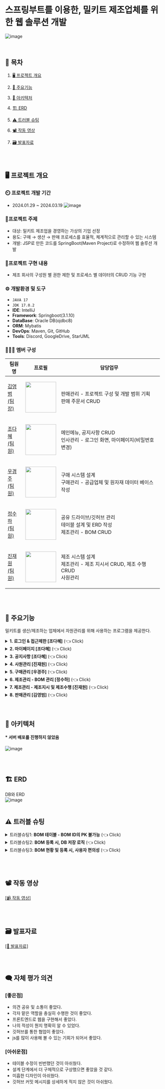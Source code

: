 # 스프링부트를 이용한, 밀키트 제조업체를 위한 웹 솔루션 개발
![image](https://github.com/heyJSH/Project-Meal_Kit_SpringBoot/assets/150403977/71fc3003-6628-40fd-a6d9-76919a0e7438)

<br>

## 📌 목차
1. [🖥️ 프로젝트 개요](#-프로젝트-개요)
2. [📕 주요기능](#-주요기능)
3. [🔧 아키텍처](#-아키텍처)
4. [🏗️ ERD](#-ERD)
5. [⚠️ 트러블 슈팅](#-트러블-슈팅)
6. [📽️ 작동 영상](#-작동-영상)
7. [🗃️ 발표자료](#-발표자료)

   <br><br>

## 🖥️ 프로젝트 개요
### ⏲️ 프로젝트 개발 기간
  - 2024.01.29 ~ 2024.03.19
    ![image](https://github.com/heyJSH/Project-Meal_Kit_SpringBoot/assets/150403977/6004bb2e-135e-492c-ba36-67674976b6a0)

### 🔖프로젝트 주제
  - 대상: 밀키트 제조업을 경영하는 가상의 기업 선정
  - 용도: 구매 → 생산 → 판매 프로세스를 효율적, 체계적으로 관리할 수 있는 시스템
  - 개발: JSP로 만든 코드를 SpringBoot(Maven Project)로 수정하여 웹 솔루션 개발
### 📁프로젝트 구현 내용
  - 제조 회사의 구성원 별 권한 제한 및 프로세스 별 데이터의 CRUD 기능 구현
### ⚙️ 개발환경 및 도구
  - `JAVA 17`
  - `JDK 17.0.2`
  - **IDE**: IntelliJ
  - **Framework**: Springboot(3.1.10)
  - **DataBase**: Oracle DB(ojdbc8)
  - **ORM**: Mybatis
  - **DevOps**: Maven, Git, GitHub
  - **Tools**: Discord, GoogleDrive, StarUML
### 🧑‍🤝‍🧑 멤버 구성
|팀원명|프로필|담당업무|
|---|---|---|
|[김영범<br>(팀장)](https://github.com/blanchit)|<p align="center"><img src="https://github.com/heyJSH/Project-Meal_Kit_SpringBoot/assets/150403977/1c2ddcb9-00a5-4f01-adbf-70476726e1c1" width="100"></p>|판매관리 - 프로젝트 구성 및 개발 범위 기획<br>판매 주문서 CRUD|
|[조다혜<br>(팀원)](https://github.com/ChoDaHye)|<p align="center"><img src="https://avatars.githubusercontent.com/u/151722511?v=4" width="100"></p>|메인메뉴, 공지사항 CRUD<br>인사관리 - 로그인 화면, 마이페이지(비밀번호 변경)|
|[우경주<br>(팀원)](https://github.com/wououoo)|<p align="center"><img src="https://github.com/heyJSH/Project-Meal_Kit_SpringBoot/assets/150403977/2bdb07d5-ae47-44f5-89dd-6335d7030ca3" width="100"></p>|구매 시스템 설계<br>구매관리 - 공급업체 및 원자재 데이터 베이스 작성|
|[정수하<br>(팀원)](https://github.com/heyJSH)|<p align="center"><img src="https://avatars.githubusercontent.com/u/150403977?v=4" width="100"></p>|공유 드라이브/깃허브 관리<br>테이블 설계 및 ERD 작성<br>제조관리 - BOM CRUD|
|[진재원<br>(팀원)](https://github.com/jinjw98?tab=overview&from=2024-04-01&to=2024-04-30)|<p align="center"><img src="https://github.com/heyJSH/Project-Meal_Kit_SpringBoot/assets/150403977/11e3b565-bdbc-413d-97a4-89b32a34a785" width="100"></p>|제조 시스템 설계<br>제조관리 - 제조 지시서 CRUD, 제조 수행 CRUD<br>사원관리|

<br><br>


## 📕 주요기능
밀키트를 생산/제조하는 업체에서 자원관리를 위해 사용하는 프로그램을 제공한다.
<details>
  <summary><b>1. 로그인 & 접근제한 [조다혜]</b> (👈 Click)</summary>
  <br>
  <div markdown="1">
     <h3>로그인 & 접근제한</h3>
    <ul>
      <li>직원 번호가 데이터에 있으면 로그인이 가능하다.</li>
      <li>부서별 접근 가능한 페이지가 다르다.
        <ol>
          <li>
            ex1) 생산팀은 로그인 시 `재고현황`, `제조관리`만 보여준다. <br>
            <img src="https://github.com/heyJSH/Project-Meal_Kit_SpringBoot/assets/150403977/83eb1444-d06f-4b7c-a750-cfb08b1dee16" alt="생산팀 접근가능한 메뉴">
          </li>
          <li>
            ex2) 관리팀은 모든 페이지에 접근할 수 있다. <br>
            <img src="https://github.com/heyJSH/Project-Meal_Kit_SpringBoot/assets/150403977/2c487107-703d-44df-b55d-2712ea79ae70" alt="관리팀 접근가능한 메뉴">
          </li>
        </ol>
      </li>
    </ul>
  </div>
</details>

<details>
  <summary><b>2. 마이페이지 [조다혜]</b> (👈 Click)</summary>
   <br>
  <div markdown="1">
     <h3>마이페이지</h3>
    <ul>
      <li>'직원이름'과 '직원아이디'는 수정할 수 없다.</li>
      <li>'비밀번호', '전화번호'는 수정할 수 있다.
        <ol>
          <li>
            비밀번호, 전화번호 수정 시 포맷을 맞추도록 했다. <br>
            <img src="https://github.com/heyJSH/Project-Meal_Kit_SpringBoot/assets/150403977/7449c4dd-4328-4408-9483-82ddf8c29686" alt="직원정보수정">
          </li>
        </ol>
      </li>
    </ul>
  </div>
</details>

<details>
  <summary><b>3. 공지사항 [조다혜]</b> (👈 Click)</summary>
   <br>
  <div markdown="1">
     <h3>공지사항</h3>
    <ul>
      <li>'공지사항'에서 제목을 검색할 수 있다.</li>
      <li>title을 누르면 해당 글을 수정할 수 있다.</li>
    </ul>
    <img src="https://github.com/heyJSH/Project-Meal_Kit_SpringBoot/assets/151722511/8aa1c6e0-36c0-4665-b32f-3835c3501ef6" alt="공지사항 이미지">
  </div>
</details>

<details>
  <summary><b>4. 사원관리 [진재원]</b> (👈 Click)</summary>
   <br>
  <div markdown="1">
     <h3>사원관리</h3>
    <ul>
       <li>신입 사원을 위한 정보를 입력한 후, [완료] 버튼을 누르면 사원 테이블에 DB가 추가된다.</li>
       <li>모든 입력란을 입력해야 [완료] 버튼이 활성화된다.</li>
       <li>사원번호는 사원 테이블의 시퀀스로 입력된다.</li>
       <li>비밀번호는 1234 고정이다.</li>
       <li>부서명은 부서번호 입력 시 그에 알맞는 부서명으로 입력된다.</li>
       <img src="https://github.com/heyJSH/Project-Meal_Kit_SpringBoot/assets/150403977/ca2f1df1-71f8-42cc-b36d-cb7ed9132dbd" alt="사원관리1">
       <br>
       <li>없는 부서의 번호를 입력하면 경고가 뜬다.</li>
       <img src="https://github.com/heyJSH/Project-Meal_Kit_SpringBoot/assets/150403977/694d2e71-3329-4aea-a470-a015fd9b9ab1" alt="사원관리2">
       <img src="https://github.com/heyJSH/Project-Meal_Kit_SpringBoot/assets/150403977/4c1deb96-689f-4bf5-aac0-f172b58198e9" alt="사원관리3">
       <br>
    </ul>
  </div>
</details>

<details>
  <summary><b>5. 구매관리 [우경주]</b> (👈 Click)</summary>
   <br>
  <div markdown="1">
     <h3>구매관리 - 재고현황</h3>
    <ul>
       <li>완제품과 재료의 현황을 출력한다.</li>
       <img src="https://github.com/heyJSH/Project-Meal_Kit_SpringBoot/assets/150403977/7f50345e-bfb0-4a0b-af07-8a65cbf0c7da" alt="재고현황1">
       <br>
       <li>원자재 재고에서 [삭제] 버튼을 누르면 경고 후, [확인] 버튼을 누르면 삭제된다.</li>
       <img src="https://github.com/heyJSH/Project-Meal_Kit_SpringBoot/assets/150403977/3fbe538d-5d0e-486c-9116-8e0a84d987bc" alt="재고현황2">
       <br>
       <li>원자재 재고에서 [추가] 버튼을 누르면 모달창이 뜨고, 데이터를 입력 후, [추가] 버튼을 누르면 DB에 저장된다.</li>
       <img src="https://github.com/heyJSH/Project-Meal_Kit_SpringBoot/assets/150403977/96deeeeb-525a-4c49-b1d8-325cd2bcc5f1" alt="재고현황3">
       <br>
       <li>원자재 재고에서 [재료정보 수정] 버튼을 누르면 모달창이 뜨고, 원자재를 선택하면 해당 내용의 데이터가 출력된다.</li>
       <li>데이터를 수정한 후, [수정] 버튼을 누르면 수정된 데이터가 DB에 저장된다.</li>
       <img src="https://github.com/heyJSH/Project-Meal_Kit_SpringBoot/assets/150403977/7357edd3-c893-4240-80a9-13f89625b82a" alt="재고현황4">
       <br>
    </ul>
  </div>
</details>

<details>
  <summary><b>6. 제조관리 - BOM 관리 [정수하]</b> (👈 Click)</summary>
   <br>
  <div markdown="1">
     <h3>제조관리 - BOM 현황</h3>
    <ul>
       <li>
          <b>BOM 현황에서 [BOM 검색 및 조회], [BOM 수정], [BOM 삭제]를 할 수 있다.</b>
       </li>
       <img src="https://github.com/heyJSH/Project-Meal_Kit_SpringBoot/assets/150403977/3004b0db-c451-4554-989a-df53172963e1" alt="BOM 현황">
       <li>
          <b>BOM 현황 - BOM 검색 및 조회</b>
       </li>
       <ol>
          <li>select box의 option을 선택 → 검색 버튼을 누르면 해당하는 목록을 조회할 수 있다.</li>
          <img src="https://github.com/heyJSH/Project-Meal_Kit_SpringBoot/assets/150403977/bce88b20-6bc8-48d5-a64e-6b3112e43f63" alt="BOM 검색 및 조회">
       </ol>
       <li>
          <b>BOM 현황 - BOM 수정</b>
       </li>
       <ol>
          <li>원하는 행의 [수정] 버튼을 누르면 동적인 Form에서 수정할 수 있다.</li>
          <img src="https://github.com/heyJSH/Project-Meal_Kit_SpringBoot/assets/150403977/c4bb8b4b-b134-4b02-ba7a-5504034e18e8" alt="BOM 수정">
       </ol>
       <li>
          <b>BOM 현황 - BOM 삭제</b>
       </li>
       <ol>
          <li>원하는 행을 선택 후, [삭제] 버튼을 누르면 삭제할 수 있다.</li>
          <img src="https://github.com/heyJSH/Project-Meal_Kit_SpringBoot/assets/150403977/cbb799ab-51d8-4c3b-8092-e90e217d2a01" alt="BOM 삭제">
       </ol>
    </ul>
     <h3>제조관리 - BOM 등록</h3>
     <ul>
        <li>
           <b>Step 1. 제품 등록</b>
        </li>
        <ol>
           <li>빈 값이나, 형식에 맞지 않으면 alert()로 안내한다.</li>
           <img src="https://github.com/heyJSH/Project-Meal_Kit_SpringBoot/assets/150403977/fdc7c8da-a9f3-489e-83fe-25e30b182e9f" alt="BOM 제품등록">
        </ol>
        <li>
           <b>Step 2. 재료 등록</b>
        </li>
        <ol>
           <li>1단계에서 등록한 [제품 정보]를 조회하면서 재료를 등록할 수 있다.</li>
           <img src="https://github.com/heyJSH/Project-Meal_Kit_SpringBoot/assets/150403977/5601411d-bddc-4e61-aa92-3620c335cb8a" alt="BOM 재료등록1">
           <br>
           <li>[재료 추가] 버튼을 누르면 모달 창이 뜨고, [확인] 버튼을 누르면 등록한 목록을 볼 수 있다.</li>
           <img src="https://github.com/heyJSH/Project-Meal_Kit_SpringBoot/assets/150403977/6087617e-31d7-476e-bd26-ac6ce8448463" alt="BOM 재료등록2">
           <br>
           <li>'ea'로 입력하면 'EA'로 자동 변환하고, 'g'로 입력하면 'kg'로 자동 변환한다.</li>
           <img src="https://github.com/heyJSH/Project-Meal_Kit_SpringBoot/assets/150403977/c642d9a6-6f1e-47e4-9245-9b1aefe434c7" alt="BOM 재료등록3">
           <br>
           <li>재료를 중복으로 추가하지 않도록 방지한다.</li>
           <img src="https://github.com/heyJSH/Project-Meal_Kit_SpringBoot/assets/150403977/5b1d7fdc-fde3-456f-a9e0-bd6ea4007429" alt="BOM 재료등록4">
           <br>
        </ol>
        <li><b>Step 3. 공급 업체 등록</b></li>
        <ol>
           <li>2단계에서 등록한 [재료 정보]를 조회하면서 공급 업체를 등록할 수 있다.</li>
           <img src="https://github.com/heyJSH/Project-Meal_Kit_SpringBoot/assets/150403977/545e5367-9c1c-40a2-a430-8624df5dec01" alt="공급업체 등록">
        </ol>
        <li><b>Step 4. 등록 확인</b></li>
        <ol>
           <li>최종적으로 BOM 등록을 할 것인지 선택한 후, [Submit] 버튼을 누르면 등록이 된다.</li>
           <img src="https://github.com/heyJSH/Project-Meal_Kit_SpringBoot/assets/150403977/8498bf76-8e8e-4082-bfc3-fc6c2487e326" alt="등록 확인">
        </ol>
     </ul>
  </div>
</details>

<details>
  <summary><b>7. 제조관리 - 제조지시 및 제조수행 [진재원]</b> (👈 Click)</summary>
   <br>
  <div markdown="1">
    <h3>제조관리 - 제조지시 및 제조수행</h3>
     <ul>
        <li><b>제조지시</b></li>
        <ol>
           <li>제조 지시서를 위한 정보를 입력하고 [제출] 버튼을 누르면 저장된다.</li>
           <li>모든 입력란을 입력해야 [제출] 버튼이 활성화된다.</li>
           <li>제출을 하면 지시 테이블과 수행 테이블에 추가되어 갱신된 지시 테이블의 표를 출력한다.</li>
           <img src="https://github.com/heyJSH/Project-Meal_Kit_SpringBoot/assets/150403977/aca8db24-1aa6-4fa0-8a60-9359fd9f8d67" alt="제조지시1">
           <br>
           <li>판매중인 상품의 현황을 출력한다.</li>
           <li>지시서 작성을 위한 제품번호를 표시한다.</li>
           <li>지시를 수행하면 수량이 증가한다.</li>
           <img src="https://github.com/heyJSH/Project-Meal_Kit_SpringBoot/assets/150403977/391bd9e9-0d68-46a9-99ed-9fd5c0d68df7" alt="제조지시2">
           <br>
           <li>직원 테이블에 존재하지 않는 지시자 ID를 입력하면 경고가 뜬다.</li>
           <img src="https://github.com/heyJSH/Project-Meal_Kit_SpringBoot/assets/150403977/e4d95189-5141-4d02-9487-f06dfe860e4d" alt="제조지시3">
           <br>
           <li>완제품 테이블에 존재하지 않는 제품번호를 입력하면 경고가 뜬다.</li>
           <img src="https://github.com/heyJSH/Project-Meal_Kit_SpringBoot/assets/150403977/71345bc3-7972-4096-a779-b7b68199f12a" alt="제조지시4">
           <br>
           <li>천 단위가 아닌 Lot Size를 입력하면 경고가 뜬다.</li>
           <img src="https://github.com/heyJSH/Project-Meal_Kit_SpringBoot/assets/150403977/75c109be-fe0d-468d-b819-257be1e87b9c" alt="제조지시5">
           <br>
           <li>당일보다 전 날을 지시일로 입력하면 경고가 뜬다.</li>
           <img src="https://github.com/heyJSH/Project-Meal_Kit_SpringBoot/assets/150403977/6b1bbcfb-779f-482b-8c42-4e22353ac34f" alt="제조지시6">
           <br>
        </ol>
     </ul>
     <ul>
        <li><b>제조수행</b></li>
        <ol>
           <li>수행한 정보를 제조 수행서에 입력하여 [완료] 버튼을 누르면 저장된다.</li>
           <li>모든 입력란을 입력해야 [완료] 버튼이 활성화된다.</li>
           <li>수행을 완료하면 수행 테이블에서 제거되어 갱신된 표를 출력하고 지시 테이블을 업데이트한다.</li>
           <img src="https://github.com/heyJSH/Project-Meal_Kit_SpringBoot/assets/150403977/c7b55100-4697-4f01-a697-c45fe648f6ed" alt="제조수행1">
           <br>
           <li>판매중인 상품의 현황을 출력한다.</li>
           <li>지시를 수행하면 완제품의 수량이 증가한다.</li>
           <li>새로고침 하지 않아도 바로 적용된다.</li>
           <li>[더보기]를 눌러 BOM에 필요한 재료들을 옆에 출력한다.</li>
           <img src="https://github.com/heyJSH/Project-Meal_Kit_SpringBoot/assets/150403977/cc9c3ae2-2830-4729-a5f1-eb4ab967714d" alt="제조수행2">
           <br>
           <li>상품을 만들기 위한 재료의 현황과 기본 표준량과 비교하여, 제조가능여부를 판별한다.<br>이 때, 제조가능여부가 가능이어도 LOT Size에 따라 불가능할 수도 있다.</li>
           <li>지시를 수행하면 재료의 수량이 감소한다.</li>
           <li>새로고침 하지 않아도 바로 적용된다.</li>
           <img src="https://github.com/heyJSH/Project-Meal_Kit_SpringBoot/assets/150403977/90330601-5bd9-4bb0-a911-9ec8ad1fee8b" alt="제조수행3">
        </ol>
     </ul>
  </div>
</details>

<details>
  <summary><b>8. 판매관리 [김영범]</b> (👈 Click)</summary>
   <br>
  <div markdown="1">
    <h3>판매관리</h3>
     <ul>
        <li><b>판매관리 화면</b></li>
        <ol>
           <li>고객으로부터 받은 주문 내용을 입력하여 DB에 저장하고 조회, 수정, 삭제를 할 수 있는 기본적인 기능에 충실하여 개발했다.</li>
           <li>Sales Order Main 화면에서 입력, 수정, 조회 화면으로 링크되어 변경사항은 DB에 직접 반영된다.</li>
           <img src="https://github.com/heyJSH/Project-Meal_Kit_SpringBoot/assets/150403977/54c35835-e645-45ba-b6ce-f2268e4ec157" alt="판매관리">
        </ol>
     </ul>
  </div>
</details>
<br><br>

## 🔧 아키텍처
####  * 서버 배포를 진행하지 않았음
![image](https://github.com/heyJSH/Project-Meal_Kit_SpringBoot/assets/150403977/48ce3678-66f3-4da3-8036-2610a6e69194)

<br><br>

## 🏗️ ERD
DB와 ERD <br>
![image](https://github.com/heyJSH/Project-Meal_Kit_SpringBoot/assets/150403977/bcbfa9be-686b-4970-81d5-977aa1d2e7b5)
<br><br>

## ⚠️ 트러블 슈팅
<details>
   <summary>트러블슈팅1: <b>BOM 테이블 - BOM ID의 PK 불가능</b> (👈 Click)</summary>
   <br>
   <div markdown="1">
      <h3>문제점</h3>
      <b>1. BOM 테이블 - BOM ID의 PK 여부:</b>
      <ul>
         <li>BOM은 일종의 '레시피'라고 생각하면 된다.</li>
         <li>동일한 BOM ID에 '1개의 제품ID', '여러개의 재료ID'가 저장될 수 있어야 한다.</li>
         <img src="https://github.com/heyJSH/Project-Meal_Kit_SpringBoot/assets/150403977/d3e1e60c-1a5b-4779-a673-66a407b3f500" alt="BOM ID1">
      </ul>
      <br>
      <h3>해결방안</h3>
      <b>1. BOM 테이블 - BOM ID의 PK 삭제:</b>
      <li>위의 문제로 인해, BOM ID는 PK가 불가능하여 DB 조건을 수정해 주었다.</li>
      <img src="https://github.com/heyJSH/Project-Meal_Kit_SpringBoot/assets/150403977/dc3af4c7-d1e3-4493-b4a6-0a31f249623b" alt="BOM ID2">
   </div>
</details>

<details>
   <summary>트러블슈팅2: <b>BOM 등록 시, DB 저장 로직</b> (👈 Click)</summary>
   <br>
   <div markdown="1">
      <h3>문제점</h3>
      <b>1. DB 저장 로직:</b>
      <ul>
         <li>사용자가 입력한 '제품' 혹은 '재료'의 정보가 기존의 DB에 존재하는지에 따라 Skip을 하거나, Insert 해야 한다.</li>
         <img src="https://github.com/heyJSH/Project-Meal_Kit_SpringBoot/assets/150403977/38f80d76-b662-4888-af34-a43d5b50ec3b" alt="BOM 등록 - DB 저장 로직1">
         <li>사용자가 입력한 '제품' 정보에 해당하는 'LOT ID'가 기존의 DB에 존재하는지에 따라 Skip을 하거나, Insert 해야 한다.</li>
         <img src="https://github.com/heyJSH/Project-Meal_Kit_SpringBoot/assets/150403977/ecfef36d-39bc-4f5d-9cce-339bb4b3958b" alt="BOM 등록 - DB 저장 로직2">
         <li>사용자가 입력한 '제품' 정보에 해당하는 'BOM ID'가 기존의 DB에 존재하는지에 따라 해당 ID로 Insert 하거나, 새로운 ID(시퀀스)로 Insert 해야 한다.</li>
         <img src="https://github.com/heyJSH/Project-Meal_Kit_SpringBoot/assets/150403977/0e3db293-937d-4bc2-a135-e0c32cef3d5e" alt="BOM 등록 - DB 저장 로직3">
      </ul>
      <br>
      <h3>해결방안</h3>
      <b>1. 트랜잭션 사용:</b>
      <ul>
         <li>조건을 확인한 후, DB에 값을 저장할 수 있도록 트랜잭션을 사용했다.</li>
         <li>'제품', '재료' DB 저장을 위한 코드는 아래와 같다.</li>
         <img src="https://github.com/heyJSH/Project-Meal_Kit_SpringBoot/assets/150403977/7bd7f876-a994-4e98-93bf-e082456cf824" alt="DB 저장 코드1">
         <li>'LOT ID' DB 저장을 위한 코드는 아래와 같다.</li>
         <img src="https://github.com/heyJSH/Project-Meal_Kit_SpringBoot/assets/150403977/16bba334-b07a-465d-94df-fe8a03051aa1" alt="DB 저장 코드2">
         <li>'BOM ID' DB 저장을 위한 코드는 아래와 같다.</li>
         <img src="https://github.com/heyJSH/Project-Meal_Kit_SpringBoot/assets/150403977/8d0da5b3-22b2-4717-82b8-84c53bf62dca" alt="DB 저장 코드3">
         <li>BOM 등록을 위한 Controller 코드는 아래와 같다.</li>
         <img src="https://github.com/heyJSH/Project-Meal_Kit_SpringBoot/assets/150403977/d70188e8-d656-4cdf-a9cf-ea6b3e1f9d2e" alt="DB 저장 코드4">
      </ul>
   </div>
</details>

<details>
   <summary>트러블슈팅3: <b>BOM 현황 및 등록 시, 사용자 편의성</b> (👈 Click)</summary>
   <br>
   <div markdown="1">
      <h3>문제점</h3>
      <b>1. BOM 삭제 시, 사용자 편의를 위한 고민:</b>
      <ul>
         <li>BOM 삭제 시, 한 번에 여러 개를 선택하여 삭제하는 것이 사용자 입장에서 편하다고 생각했다.</li>
      </ul>
      <b>2. BOM 등록 시, 사용자 편의를 위한 고민:</b>
      <ul>
         <li>BOM 등록 시, 한 번에 여러 재료를 등록하는 것이 사용자 입장에서 편하다고 생각했다.</li>
      </ul>
      <br>
      <h3>해결방안</h3>
      <b>1. 체크박스 구현:</b>
      <ul>
         <li>BOM 삭제 시, 체크박스를 선택하여 한 번에 여러 개를 선택하여 삭제할 수 있도록 했다.</li>
         <img src="https://github.com/heyJSH/Project-Meal_Kit_SpringBoot/assets/150403977/5a2c1db0-f8a3-44ed-bbcd-2e1bc91e4a29" alt="BOM 삭제">
      </ul>
      <b>2. Multi-Step-Form 구현:</b>
      <ul>
         <li>BOM 등록 시, Multi-Step-Form으로 사용자가 한 번에 여러 개의 재료를 등록할 수 있도록 했다.</li>
         <li>이 때, 사용자가 입력했던 정보를 목록으로 보면서 입력할 수 있도록 했다.</li>
         <ul>
            <li>1단계에서 등록한 [제품 정보]를 조회하면서 '재료'를 등록할 수 있다.</li>
            <img src="https://github.com/heyJSH/Project-Meal_Kit_SpringBoot/assets/150403977/9eeeee58-c12d-4627-8017-84b282d2cfa9" alt="BOM 등록1">
            <li>등록한 [재료 정보]를 보면서 다른 '재료'를 등록할 수 있다.</li>
            <img src="https://github.com/heyJSH/Project-Meal_Kit_SpringBoot/assets/150403977/d3f99fe6-961d-4ac4-bea8-a08959e768f4" alt="BOM 등록2">
            <li>2단계에서 등록한 [재료 정보]를 조회하면서 '공급 업체'를 등록할 수 있다.</li>
            <img src="https://github.com/heyJSH/Project-Meal_Kit_SpringBoot/assets/150403977/c3e14fe2-b968-4d98-beb6-cdd6ad282b0a" alt="BOM 등록3">
         </ul>
      </ul>
   </div>
</details>

<br><br>

## 📽️ 작동 영상
[[📹 작동 영상]](https://drive.google.com/file/d/12LwcEgv2JtFC25zAbUwQ4FCezuiNiI1k/view?usp=sharing)

<br><br>

## 🗃️ 발표자료
[[📁 발표자료]](https://docs.google.com/presentation/d/1QjsvlfchS8P3VC5L9bs7ub28Z7tHrE2s/edit?usp=sharing&ouid=106247567413866015973&rtpof=true&sd=true)

<br><br>

## 🗨️ 자체 평가 의견
### [좋은점]
   - 의견 공유 및 소통이 좋았다.
   - 각자 맡은 역할을 충실히 수행한 것이 좋았다.
   - 프론트엔드로 웹을 구현해서 좋았다.
   - 나의 적성이 뭔지 명확히 알 수 있었다.
   - 깃허브를 통한 협업이 좋았다.
   - js를 많이 사용해 볼 수 있는 기회가 되어서 좋았다.

### [아쉬운점]
   - 테이블 수정이 빈번했던 것이 아쉬웠다.
   - 설계 단계에서 더 구체적으로 구상했으면 좋았을 것 같다.
   - 미흡한 디자인이 아쉬웠다.
   - 깃허브 커밋 메시지를 상세하게 적지 않은 것이 아쉬웠다.
<br><br>
